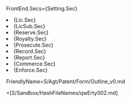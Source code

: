 FrontEnd.Secs={Setting.Sec}<li>{Lic.Sec}<li>{LicSub.Sec}<li>{Reserve.Sec}<li>{Royalty.Sec}<li>{Prosecute.Sec}<li>{Record.Sec}<li>{Report.Sec}<li>{Commerce.Sec}<li>{Enforce.Sec}

FriendlyName=S/Agt/Patent/Form/Outline_v0.md

=[S/Sandbox/HashFileNames/qwErty002.md]


